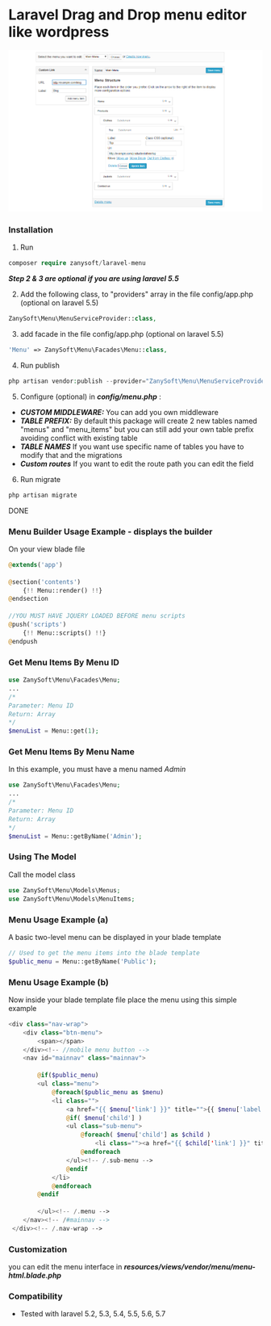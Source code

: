 # Laravel Drag and Drop menu editor like wordpress

![Laravel drag and drop menu](https://raw.githubusercontent.com/zanysoft/laravel-menu/master/screenshot.png)

### Installation
1. Run
```php
composer require zanysoft/laravel-menu
```
***Step 2 & 3 are optional if you are using laravel 5.5***

2. Add the following class, to "providers" array in the file config/app.php (optional on laravel 5.5)
```php
ZanySoft\Menu\MenuServiceProvider::class,
```
3. add facade in the file config/app.php (optional on laravel 5.5)
```php
'Menu' => ZanySoft\Menu\Facades\Menu::class,
```
4. Run publish
```php
php artisan vendor:publish --provider="ZanySoft\Menu\MenuServiceProvider"
```
5. Configure (optional) in ***config/menu.php*** :
- ***CUSTOM MIDDLEWARE:*** You can add you own middleware 
- ***TABLE PREFIX:*** By default this package will create 2 new tables named "menus" and "menu_items" but you can still add your own table prefix avoiding conflict with existing table
- ***TABLE NAMES*** If you want use specific name of tables you have to modify that and the migrations
- ***Custom routes*** If you want to edit the route path you can edit the field

6. Run migrate

 ```php
 php artisan migrate
 ```

 DONE


### Menu Builder Usage Example - displays the builder
On your view blade file
```php
@extends('app')

@section('contents')
    {!! Menu::render() !!}
@endsection

//YOU MUST HAVE JQUERY LOADED BEFORE menu scripts
@push('scripts')
    {!! Menu::scripts() !!}
@endpush
```

### Get Menu Items By Menu ID
```php
use ZanySoft\Menu\Facades\Menu;
...
/*
Parameter: Menu ID
Return: Array
*/
$menuList = Menu::get(1);
```

### Get Menu Items By Menu Name
In this example, you must have a menu named  *Admin*

```php
use ZanySoft\Menu\Facades\Menu;
...
/*
Parameter: Menu ID
Return: Array
*/
$menuList = Menu::getByName('Admin');
```

### Using The Model
Call the model class
```php
use ZanySoft\Menu\Models\Menus;
use ZanySoft\Menu\Models\MenuItems;
```

### Menu Usage Example (a)
A basic two-level menu can be displayed in your blade template
```php
// Used to get the menu items into the blade template
$public_menu = Menu::getByName('Public');

```
### Menu Usage Example (b)
Now inside your blade template file place the menu using this simple example
```php
<div class="nav-wrap">
    <div class="btn-menu">
        <span></span>
    </div><!-- //mobile menu button -->
    <nav id="mainnav" class="mainnav">
    
        @if($public_menu)
        <ul class="menu">
            @foreach($public_menu as $menu)
            <li class="">
                <a href="{{ $menu['link'] }}" title="">{{ $menu['label'] }}</a>
                @if( $menu['child'] )
                <ul class="sub-menu">
                    @foreach( $menu['child'] as $child )
                        <li class=""><a href="{{ $child['link'] }}" title="">{{ $child['label'] }}</a></li>
                    @endforeach
                </ul><!-- /.sub-menu -->
                @endif
            </li>
            @endforeach
        @endif

        </ul><!-- /.menu -->
    </nav><!-- /#mainnav -->
 </div><!-- /.nav-wrap -->
```

### Customization
you can edit the menu interface in ***resources/views/vendor/menu/menu-html.blade.php***

### Compatibility
* Tested with laravel 5.2, 5.3, 5.4, 5.5, 5.6, 5.7
